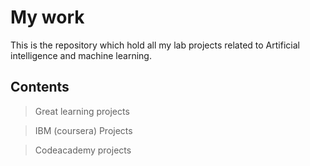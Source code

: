 # My work
This is the repository which hold all my lab projects related to Artificial intelligence and machine learning.

## Contents
> Great learning projects

>IBM (coursera) Projects

> Codeacademy projects
